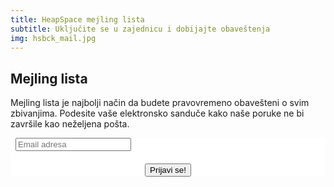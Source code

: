 ```yaml
---
title: HeapSpace mejling lista
subtitle: Uključite se u zajednicu i dobijajte obaveštenja
img: hsbck_mail.jpg
---
```


## Mejling lista

Mejling lista je najbolji način da budete pravovremeno obavešteni o svim zbivanjima.
Podesite vaše elektronsko sanduče kako naše poruke ne bi završile kao neželjena pošta.

<!-- Begin MailChimp Signup Form -->
<!--link href="//cdn-images.mailchimp.com/embedcode/classic-081711.css" rel="stylesheet" type="text/css"-->
<style type="text/css">
	#mc_embed_signup{background:#fff; clear:left; }
</style>
<div id="mc_embed_signup">
<form action="//heapspace.us7.list-manage.com/subscribe/post?u=2354f3fc5dde09a7d159dc997&amp;id=32ecae45b2" method="post" id="mc-embedded-subscribe-form" name="mc-embedded-subscribe-form" class="validate" target="_blank" novalidate>
    <div id="mc_embed_signup_scroll">
<div class="mc-field-group">
	<label for="mce-EMAIL">&nbsp;</label>
	<input type="email" value="" name="EMAIL" class="required email" id="mce-EMAIL"  placeholder="Email adresa">
</div>
	<div id="mce-responses" class="clear">
		<div class="response" id="mce-error-response" style="display:none"></div>
		<div class="response" id="mce-success-response" style="display:none"></div>
	</div>
    <div style="position: absolute; left: -5000px;" aria-hidden="true"><input type="text" name="b_2354f3fc5dde09a7d159dc997_32ecae45b2" tabindex="-1" value=""></div>
    <div class="clear" style="margin-top: 20px; text-align: center;"><input type="submit" value="Prijavi se!" name="subscribe" id="mc-embedded-subscribe" class="special"></div>
    </div>
</form>
</div>
<!--End mc_embed_signup-->